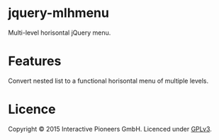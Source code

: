 # jquery-mlhmenu
Multi-level horisontal jQuery menu.

# Features
Convert nested list to a functional horisontal menu of multiple levels.

# Licence
Copyright © 2015 Interactive Pioneers GmbH. Licenced under [GPLv3](LICENSE).